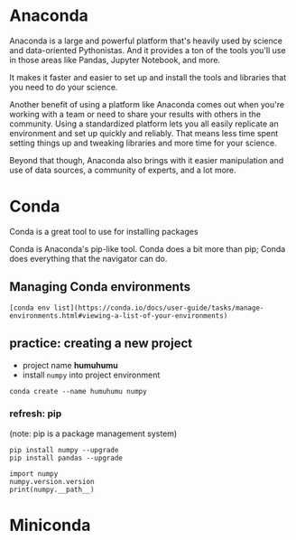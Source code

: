 # Anaconda

Anaconda is a large and
powerful platform that's heavily used by science and data-oriented Pythonistas.
And it provides a ton of the tools you'll use in those areas like Pandas,
Jupyter Notebook, and more.

It makes it faster and easier to set up and install the tools and
libraries that you need to do your science.

Another benefit of using a platform like Anaconda comes out when you're working
with a team or need to share your results with others in the community.
Using a standardized platform lets you all easily replicate an environment and
set up quickly and reliably.
That means less time spent setting things up and tweaking libraries and
more time for your science.

Beyond that though, Anaconda also brings with it easier manipulation and
use of data sources, a community of experts, and a lot more.

# Conda

Conda is a great tool to use for installing packages

Conda is Anaconda's pip-like tool.
  Conda does a bit more than pip;
  Conda does everything that the navigator can do.

## Managing Conda environments

`[conda env list](https://conda.io/docs/user-guide/tasks/manage-environments.html#viewing-a-list-of-your-environments)
`
## practice: creating a new project

* project name **humuhumu**
* install `numpy` into project environment

```
conda create --name humuhumu numpy
```

### refresh: pip

  (note: pip is a package management system)

```
pip install numpy --upgrade
pip install pandas --upgrade
```

```Py
import numpy
numpy.version.version
print(numpy.__path__)
```

# Miniconda
